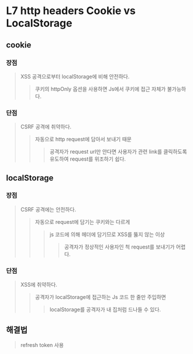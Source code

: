 # L7 http headers Cookie vs LocalStorage

## cookie

### 장점

> XSS 공격으로부터 localStorage에 비해 안전하다.
>
> > 쿠키의 httpOnly 옵션을 사용하면 Js에서 쿠키에 접근 자체가 불가능하다.

### 단점

> CSRF 공격에 취약하다.
>
> > 자동으로 http request에 담아서 보내기 때문
> >
> > > 공격자가 request url만 안다면 사용자가 관련 link를 클릭하도록 유도하여 request를 위조하기 쉽다.

## localStorage

### 장점

> CSRF 공격에는 안전하다.
>
> > 자동으로 request에 담기는 쿠키와는 다르게
> >
> > > js 코드에 의해 헤더에 담기므로 XSS를 뚫지 않는 이상
> > >
> > > > 공격자가 정상적인 사용자인 척 request를 보내기가 어렵다.

### 단점

> XSS에 취약하다.
>
> > 공격자가 localStorage에 접근하는 Js 코드 한 줄만 주입하면
> >
> > > localStorage를 공격자가 내 집처럼 드나들 수 있다.

## 해결법

> refresh token 사용
